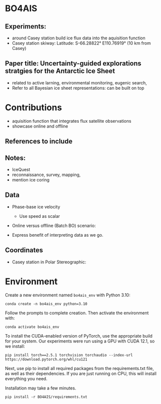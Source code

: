 # BO4AIS

## Experiments:
- around Casey station
build ice flux data into the aquisition function
- Casey station skiway: Latitude: S-66.28822° E110.76919° (10 km from Casey)

## Paper title: Uncertainty-guided explorations stratgies for the Antarctic Ice Sheet

- related to active larning, environmental monitoring, eugenic search, 
- Refer to all Bayesian ice sheet representations: can be built on top

# Contributions
- aquisition function that integrates flux satellite observations
- showcase online and offline

## References to include

## Notes:
- IceQuest
- reconnaissance, survey, mapping, 
- mention ice coring 

## Data

- Phase-base ice velocity
    - Use speed as scalar 

- Online versus offline (Batch BO) scenario:
- Express benefit of interpreting data as we go.

## Coordinates
- Casey station in Polar Stereographic:

# Environment

Create a new environment named `bo4ais_env` with Python 3.10:

`conda create -n bo4ais_env python=3.10`

Follow the prompts to complete creation. Then activate the environment with:

`conda activate bo4ais_env`

To install the CUDA-enabled version of PyTorch, use the appropriate build for your system. Our experiments were run using a GPU with CUDA 12.1, so we install:

`pip install torch==2.5.1 torchvision torchaudio --index-url https://download.pytorch.org/whl/cu121`

Next, use pip to install all required packages from the requirements.txt file, as well as their dependencies. If you are just running on CPU, this will install everything you need.

Installation may take a few minutes.

`pip install -r BO4AIS/requirements.txt`





